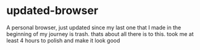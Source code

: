 # updated-browser
A personal browser, just updated since my last one that I made in the beginning of my journey is trash.
thats about all there is to this.
took me at least 4 hours to polish and make it look good
